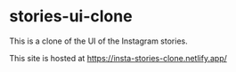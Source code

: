 # stories-ui-clone
This is a clone of the UI of the Instagram stories.

This site is hosted at https://insta-stories-clone.netlify.app/
